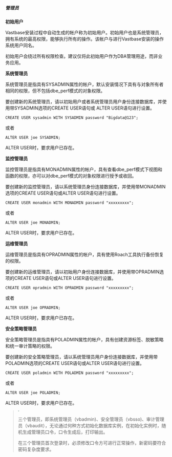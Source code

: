 ##### 管理员

**初始用户**

Vastbase安装过程中自动生成的帐户称为初始用户。初始用户也是系统管理员，拥有系统的最高权限，能够执行所有的操作。该帐户与进行Vastbase安装的操作系统用户同名。

初始用户会绕过所有权限检查。建议仅将此初始用户作为DBA管理用途，而非业务应用。

**系统管理员**

系统管理员是指具有SYSADMIN属性的帐户，默认安装情况下具有与对象所有者相同的权限，但不包括dbe_perf模式的对象权限。

要创建新的系统管理员，请以初始用户或者系统管理员用户身份连接数据库，并使用带SYSADMIN选项的CREATE USER语句或 ALTER USER语句进行设置。

```
CREATE USER sysadmin WITH SYSADMIN password "Bigdata@123";
```

或者

```
ALTER USER joe SYSADMIN;
```

ALTER USER时，要求用户已存在。

**监控管理员**

监控管理员是指具有MONADMIN属性的帐户，具有查看dbe_perf模式下视图和函数的权限，亦可以对dbe_perf模式的对象权限进行授予或收回。

要创建新的监控管理员，请以系统管理员身份连接数据库，并使用带MONADMIN选项的CREATE USER语句或ALTER USER语句进行设置。

```
CREATE USER monadmin WITH MONADMIN password "xxxxxxxxx";
```

或者

```
ALTER USER joe MONADMIN;
```

ALTER USER时，要求用户已存在。

**运维管理员**

运维管理员是指具有OPRADMIN属性的帐户，具有使用Roach工具执行备份恢复的权限。

要创建新的运维管理员，请以初始用户身份连接数据库，并使用带OPRADMIN选项的CREATE USER语句或ALTER USER语句进行设置。

```
CREATE USER opradmin WITH OPRADMIN password "xxxxxxxxx";
```

或者

```
ALTER USER joe OPRADMIN;
```

ALTER USER时，要求用户已存在。

**安全策略管理员**

安全策略管理员是指具有POLADMIN属性的帐户，具有创建资源标签、脱敏策略和统一审计策略的权限。

要创建新的安全策略管理员，请以系统管理员用户身份连接数据库，并使用带POLADMIN选项的CREATE USER语句或ALTER USER语句进行设置。

```
CREATE USER poladmin WITH POLADMIN password "xxxxxxxxx";
```

或者

```
ALTER USER joe POLADMIN;
```

ALTER USER时，要求用户已存在。

> <div align="left"><img src="image/image2.png" style="zoom:20%")</div>
>
> 三个管理员，即系统管理员（vbadmin)、安全管理员（vbsso)、审计管理员（vbaudit），无论通过何种方式初始化数据库实例，在初始化实例时，随机生成管理员口令，口令生成后，打印输出。
>
> 在三个管理员首次登录时，必须修改口令方可进行正常操作，新密码要符合密码复杂度要求。
